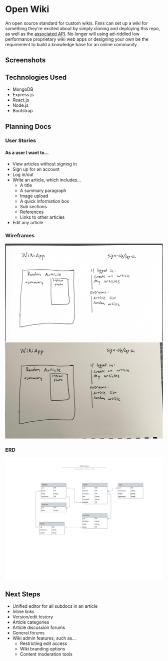 
# Open Wiki

An open source standard for custom wikis. Fans can set up a wiki for something they're excited about by simply cloning and deploying this repo, as well as the <a href="https://github.com/cooperwhitley/wikiAPI">associated API</a>. No longer will using ad-riddled low performance proprietary wiki web apps or designing your own be the requirement to build a knowledge base for an online community.

## Screenshots

## Technologies Used

- MongoDB
- Express.js
- React.js
- Node.js
- Bootstrap

## Planning Docs

### User Stories

#### As a user I want to...

- View articles without signing in
- Sign up for an account
- Log in/out
- Write an article, which includes...
  - A title
  - A summary paragraph
  - Image upload
  - A quick information box
  - Sub sections
  - References
  - Links to other articles
- Edit any article

### Wireframes
<img src="./public/readme-images/homepage.jpg" alt="home page wireframe">
<img src="./public/readme-images/articlepage.jpg" alt="article page wireframe">


### ERD

<img src="./public/readme-images/erd.png" alt="entity relationship diagram">

## Next Steps

- Unified editor for all subdocs in an article
- Inline links
- Version/edit history
- Article categories
- Article discussion forums
- General forums
- Wiki admin features, such as...
  - Restricting edit access
  - Wiki branding options
  - Content moderation tools